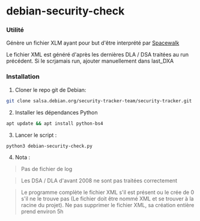 # debian-security-check
### Utilité
Génère un fichier XLM ayant pour but d'être interprété par [Spacewalk](http://spacewalk.redhat.com/)

Le fichier XML est généré d'après les dernières DLA / DSA traitées au run précédent. Si le scrjamais run, ajouter manuellement dans last_DXA

### Installation

1) Cloner le repo git de Debian:
```bash
git clone salsa.debian.org/security-tracker-team/security-tracker.git
```

2) Installer les dépendances Python
```bash
apt update && apt install python-bs4
```

3) Lancer le script :
```bash
python3 debian-security-check.py
```

4) Nota :
> Pas de fichier de log

> Les DSA / DLA d'avant 2008 ne sont pas traitées correctement

> Le programme complète le fichier XML s'il est présent ou le crée de 0 s'il ne le trouve pas (Le fichier doit être nommé XML et se trouver à la racine du projet). Ne pas supprimer le fichier XML, sa création entière prend environ 5h
